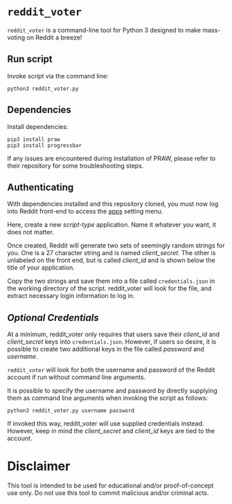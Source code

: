 # `reddit_voter`
`reddit_voter` is a command-line tool for Python 3 designed to make mass-voting on Reddit a breeze!

## Run script

Invoke script via the command line:

~~~~
python3 reddit_voter.py
~~~~

## Dependencies

Install dependencies:

~~~~
pip3 install praw
pip3 install progressbar
~~~~

If any issues are encountered during installation of PRAW, please refer to their repository for some troubleshooting steps.

## Authenticating

With dependencies installed and this repository cloned, you must now log into Reddit front-end to access the [apps](https://www.reddit.com/prefs/apps/) setting menu.

Here, create a new *script-type* application. Name it whatever you want, it does not matter.

Once created, Reddit will generate two sets of seemingly random strings for you. One is a 27 character string and is named *client_secret*. The other is unlabeled on the front end, but is called *client_id* and is shown below the title of your application.

Copy the two strings and save them into a file called `credentials.json` in the working directory of the script. reddit_voter will look for the file, and extract necessary login information to log in.

## *Optional Credentials*

At a minimum, reddit_voter only requires that users save their *client_id* and *client_secret* keys into `credentials.json`. However, if users so desire, it is possible to create two additional keys in the file called *password* and *username*.

`reddit_voter` will look for both the username and password of the Reddit account if run without command line arguments.

It is possible to specify the username and password by directly supplying them as command line arguments when invoking the script as follows:

~~~~
python3 reddit_voter.py username password
~~~~

If invoked this way, reddit_voter will use supplied credentials instead. However, keep in mind the *client_secret* and *client_id* keys are tied to the account.

# Disclaimer

This tool is intended to be used for educational and/or proof-of-concept use only. Do not use this tool to commit malicious and/or criminal acts.
